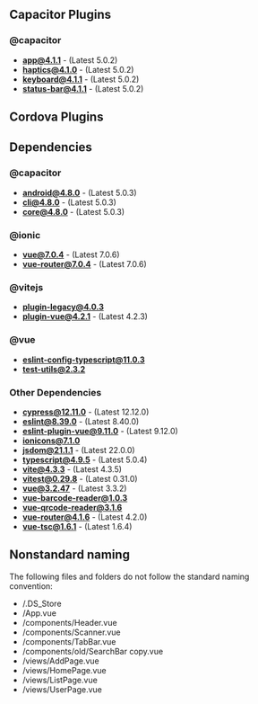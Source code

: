 ## Capacitor Plugins

### @capacitor
- **app@4.1.1** - (Latest 5.0.2)
- **haptics@4.1.0** - (Latest 5.0.2)
- **keyboard@4.1.1** - (Latest 5.0.2)
- **status-bar@4.1.1** - (Latest 5.0.2)
## Cordova Plugins

## Dependencies

### @capacitor
- **android@4.8.0** - (Latest 5.0.3)
- **cli@4.8.0** - (Latest 5.0.3)
- **core@4.8.0** - (Latest 5.0.3)
### @ionic
- **vue@7.0.4** - (Latest 7.0.6)
- **vue-router@7.0.4** - (Latest 7.0.6)
### @vitejs
- **plugin-legacy@4.0.3**
- **plugin-vue@4.2.1** - (Latest 4.2.3)
### @vue
- **eslint-config-typescript@11.0.3**
- **test-utils@2.3.2**
### Other Dependencies
- **cypress@12.11.0** - (Latest 12.12.0)
- **eslint@8.39.0** - (Latest 8.40.0)
- **eslint-plugin-vue@9.11.0** - (Latest 9.12.0)
- **ionicons@7.1.0**
- **jsdom@21.1.1** - (Latest 22.0.0)
- **typescript@4.9.5** - (Latest 5.0.4)
- **vite@4.3.3** - (Latest 4.3.5)
- **vitest@0.29.8** - (Latest 0.31.0)
- **vue@3.2.47** - (Latest 3.3.2)
- **vue-barcode-reader@1.0.3**
- **vue-qrcode-reader@3.1.6**
- **vue-router@4.1.6** - (Latest 4.2.0)
- **vue-tsc@1.6.1** - (Latest 1.6.4)


## Nonstandard naming
The following files and folders do not follow the standard naming convention:

- /.DS_Store
- /App.vue
- /components/Header.vue
- /components/Scanner.vue
- /components/TabBar.vue
- /components/old/SearchBar copy.vue
- /views/AddPage.vue
- /views/HomePage.vue
- /views/ListPage.vue
- /views/UserPage.vue
